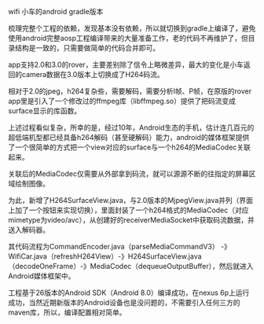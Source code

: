 
wifi 小车的android gradle版本

梳理完整个工程的依赖，发现基本没有依赖，所以就切换到gradle上编译了，避免使用android完整aosp工程编译带来的大量准备工作，老的代码不再维护了，但目录结构是一致的，只需要做简单的代码合并即可。

app支持2.0和3.0的rover，主要差别除了信令上略微差异，最大的变化是小车返回的camera数据在3.0版本上切换成了H264码流。

相对于2.0的jpeg，h264复杂些，需要解码，需要分析I帧、P帧，在原版的rover app里是引入了一个修改过的ffmpeg库（libffmpeg.so）提供了把码流变成surface显示的库函数。

上述过程看似复杂，所幸的是，经过10年，Android生态的手机，估计连几百元的超低端机型都已经具备h264解码（甚至硬解码）能力，android的媒体框架提供了一个很简单的方式把一个view对应的surface与一个h264的MediaCodec关联起来。

关联后的MediaCodec仅需要从外部拿到码流，就可以源源不断的往指定的屏幕区域绘制图像。

为此，新增了H264SurfaceView.java，与2.0版本的MjpegView.java并列（界面上加了一个按钮来实现切换），里面封装了一个h264格式的MediaCodec（对应mimetype为video/avc），从创建好的receiverMediaSocket中获取码流数据，并送入解码器。

其代码流程为CommandEncoder.java（parseMediaCommandV3） -》WifiCar.java（refreshH264View）-》H264SurfaceView.java（decodeOneFrame）-》MediaCodec（dequeueOutputBuffer），然后就进入Android媒体框架中。

工程基于26版本的Android SDK（Android 8.0）编译成功，在nexus 6p上运行成功，当然近期新版本的Android设备也是没问题的，不需要引入任何三方的maven库，所以，编译配置相对简单。
